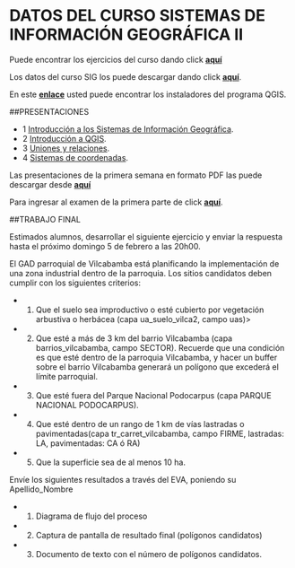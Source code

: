 # DATOS DEL CURSO SISTEMAS DE INFORMACIÓN GEOGRÁFICA II


Puede encontrar los ejercicios del curso dando click **[aquí](https://dl.dropboxusercontent.com/u/44902322/M%C3%93DULO.pdf)**

Los datos del curso SIG los puede descargar dando click **[aquí](https://dl.dropboxusercontent.com/u/44902322/archivos%20curso.rar)**.

En este **[enlace](http://www.qgis.org/es/site/forusers/download.html)** usted puede encontrar los instaladores del programa QGIS.

##PRESENTACIONES

* 1 [Introducción a los Sistemas de Información Geográfica](http://prezi.com/xqchyd2kyll9/?utm_campaign=share&utm_medium=copy&rc=ex0share).
* 2 [Introducción a QGIS](http://prezi.com/g6tgw3mpbecg/?utm_campaign=share&utm_medium=copy&rc=ex0share).
* 3 [Uniones y relaciones](http://prezi.com/9ytrrdx6ox4i/?utm_campaign=share&utm_medium=copy&rc=ex0share).
* 4 [Sistemas de coordenadas](http://prezi.com/dly7amsks1kc/?utm_campaign=share&utm_medium=copy&rc=ex0share).

Las presentaciones de la primera semana en formato PDF las puede descargar desde **[aquí](https://dl.dropboxusercontent.com/u/44902322/SIG/presentaciones%20primera%20semana.rar)**

Para ingresar al examen de la primera parte de click **[aquí](https://goo.gl/forms/WvLVWAGbo8zvBKlA2)**.

##TRABAJO FINAL

Estimados alumnos, desarrollar el siguiente ejercicio y enviar la respuesta hasta el próximo domingo 5 de febrero a las 20h00.

El GAD parroquial de Vilcabamba está planificando la implementación de una zona industrial dentro de la parroquia. Los sitios candidatos deben cumplir con los siguientes criterios:

* 1. Que el suelo sea improductivo o esté cubierto por vegetación arbustiva o herbácea (capa ua_suelo_vilca2, campo uas)>

* 2. Que esté a más de 3 km del barrio Vilcabamba (capa barrios_vilcabamba, campo SECTOR). Recuerde que una condición es que esté dentro de la parroquia Vilcabamba, y hacer un buffer sobre el barrio Vilcabamba generará un polígono que excederá el límite parroquial.

* 3. Que esté fuera del Parque Nacional Podocarpus (capa PARQUE NACIONAL PODOCARPUS).

* 4. Que esté dentro de un rango de 1 km de vías lastradas o pavimentadas(capa tr_carret_vilcabamba, campo FIRME, lastradas: LA, pavimentadas: CA ó RA)

* 5. Que la superficie sea de al menos 10 ha.

Envíe los siguientes resultados a través del EVA, poniendo su Apellido_Nombre

* 1. Diagrama de flujo del proceso

* 2. Captura de pantalla de resultado final (polígonos candidatos)

* 3. Documento de texto con el número de polígonos candidatos.
